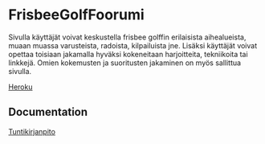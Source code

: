 # FrisbeeGolfFoorumi

Sivulla käyttäjät voivat keskustella frisbee golffin erilaisista aihealueista, muaan muassa varusteista, radoista, kilpailuista jne.
Lisäksi käyttäjät voivat opettaa toisiaan jakamalla hyväksi kokeneitaan harjoitteita, tekniikoita tai linkkejä.
Omien kokemusten ja suoritusten jakaminen on myös sallittua sivulla.

[Heroku](https://frisbee-golf-foorumi.herokuapp.com/)

## Documentation

[Tuntikirjanpito]()
